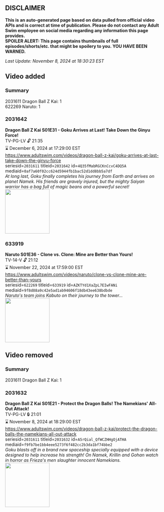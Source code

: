 ## DISCLAIMER
**This is an auto-generated page based on data pulled from official video APIs and is correct at time of publication. Please do not contact any Adult Swim employee on social media regarding any information this page provides.**  
**SPOILER ALERT: This page contains thumbnails of full episodes/shorts/etc. that might be spoilery to you. YOU HAVE BEEN WARNED.**  

_Last Update: November 8, 2024 at 18:30:23 EST_
## Video added
### Summary
2031611 Dragon Ball Z Kai: 1  
622269 Naruto: 1  
### 2031642
**Dragon Ball Z Kai S01E31 - Goku Arrives at Last! Take Down the Ginyu Force!**  
TV-PG-LV 🔓 21:35  
⌛ December 6, 2024 at 17:29:00 EST  
https://www.adultswim.com/videos/dragon-ball-z-kai/goku-arrives-at-last-take-down-the-ginyu-force  
seriesid=`2031611` titleid=`2031642` id=`4Q35fMabRGCKnCcvC4DQ5A` mediaid=`0af7a60f02cc624d5944fb1bac52d1dd8bb5a7df`  
_At long last, Goku finally completes his journey from Earth and arrives on planet Namek. His friends are gravely injured, but the mighty Saiyan warrior has a bag full of magic beans and a powerful secret!_  
<a href="https://i.cdn.turner.com/adultswim/big/video/goku-arrives-at-last-take-down-the-ginyu-force/dragonballzkai_cc_031_pt1.jpg"><img src="https://i.cdn.turner.com/adultswim/big/video/goku-arrives-at-last-take-down-the-ginyu-force/dragonballzkai_cc_031_pt1.jpg" height="144px" /></a>
### 633919
**Naruto S01E36 - Clone vs. Clone: Mine are Better than Yours!**  
TV-14-V 🔓 21:12  
⌛ November 22, 2024 at 17:59:00 EST  
https://www.adultswim.com/videos/naruto/clone-vs-clone-mine-are-better-than-yours  
seriesid=`622269` titleid=`633919` id=`AZKTYd1XaZpL7EIwFANi` mediaid=`9f8d88a9c42e5ad1ab94606f18db43ee638bdbde`  
_Naruto's team joins Kabuto on their journey to the tower..._  
<a href="https://media.cdn.adultswim.com/uploads/20241015/thumbnails/2_2410152331538-NarutoClassic_Ep036_Still_1920x1080_Pillarbox.jpg"><img src="https://media.cdn.adultswim.com/uploads/20241015/thumbnails/2_2410152331538-NarutoClassic_Ep036_Still_1920x1080_Pillarbox.jpg" height="144px" /></a>
## Video removed
### Summary
2031611 Dragon Ball Z Kai: 1  
### 2031632
**Dragon Ball Z Kai S01E21 - Protect the Dragon Balls! The Namekians' All-Out Attack!**  
TV-PG-LV 🔒 21:01  
⌛ November 8, 2024 at 18:29:00 EST  
https://www.adultswim.com/videos/dragon-ball-z-kai/protect-the-dragon-balls-the-namekians-all-out-attack  
seriesid=`2031611` titleid=`2031632` id=`A5rQial_QfWCZHHgOjATHA` mediaid=`f9fb7be1bb4eee5273f6f482cc2b3da1bf74bbe2`  
_Goku blasts off in a brand new spaceship specially equipped with a device designed to help increase his strength! On Namek, Krillin and Gohan watch in horror as Frieza's men slaughter innocent Namekians._  
<a href="https://i.cdn.turner.com/adultswim/big/image-upload/thumbnails/thumb-2_image-15568405150229.jpg"><img src="https://i.cdn.turner.com/adultswim/big/image-upload/thumbnails/thumb-2_image-15568405150229.jpg" height="144px" /></a>
